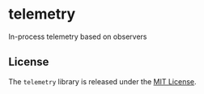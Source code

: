 # telemetry

In-process telemetry based on observers

## License

The `telemetry` library is released under the [MIT License](https://github.com/telemetry/blob/master/MIT-License.txt).
